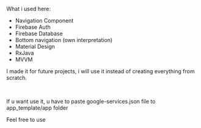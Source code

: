 <p>What i used here:&nbsp;</p>
<ul>
<li>Navigation Component</li>
<li>Firebase Auth</li>
<li>Firebase Database</li>
<li>Bottom navigation (own interpretation)</li>
<li>Material Design</li>
<li>RxJava</li>
<li>MVVM</li>
</ul>
<p>I made it for future projects, i will use it instead of creating everything from scratch.&nbsp;</p>
<p>&nbsp;</p>
<p>If u want use it, u have to paste google-services.json file to app_template/app folder</p>
<p>Feel free to use</p>
<p>&nbsp;</p>
